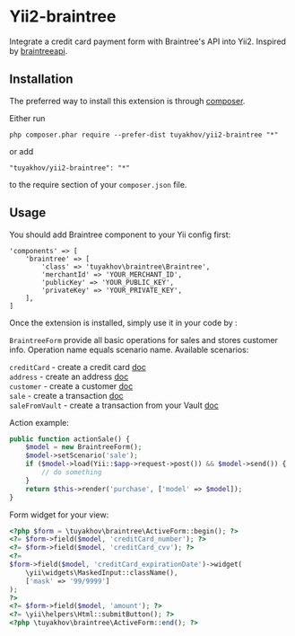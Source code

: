 Yii2-braintree
==============

Integrate a credit card payment form with Braintree's API into Yii2.
Inspired by [braintreeapi](http://www.yiiframework.com/extension/braintreeapi/).


Installation
------------

The preferred way to install this extension is through [composer](http://getcomposer.org/download/).

Either run

```
php composer.phar require --prefer-dist tuyakhov/yii2-braintree "*"
```

or add

```
"tuyakhov/yii2-braintree": "*"
```

to the require section of your `composer.json` file.


Usage
-----

You should add Braintree component to your Yii config first:

```
'components' => [
    'braintree' => [
        'class' => 'tuyakhov\braintree\Braintree',
        'merchantId' => 'YOUR_MERCHANT_ID',
        'publicKey' => 'YOUR_PUBLIC_KEY',
        'privateKey' => 'YOUR_PRIVATE_KEY',
    ],
]
```

Once the extension is installed, simply use it in your code by  :

`BraintreeForm` provide all basic operations for sales and stores customer info. Operation name equals scenario name.
Available scenarios:

`creditCard` - create a credit card
[doc](https://developers.braintreepayments.com/ios+php/reference/request/credit-card/create)  
`address` - create an address
[doc](https://developers.braintreepayments.com/ios+php/reference/request/address/create)  
`customer` - create a customer
[doc](https://developers.braintreepayments.com/ios+php/reference/request/customer/create)  
`sale` - create a transaction
[doc](https://developers.braintreepayments.com/ios+php/reference/request/transaction/sale)  
`saleFromVault` - create a transaction from your Vault
[doc](https://developers.braintreepayments.com/ios+php/reference/request/transaction/sale)  

Action example:
```php
public function actionSale() {
    $model = new BraintreeForm();
    $model->setScenario('sale');
    if ($model->load(Yii::$app->request->post()) && $model->send()) {
        // do something
    }
    return $this->render('purchase', ['model' => $model]);
}
```

Form widget for your view:
```php
<?php $form = \tuyakhov\braintree\ActiveForm::begin(); ?>
<?= $form->field($model, 'creditCard_number'); ?>
<?= $form->field($model, 'creditCard_cvv'); ?>
<?=
$form->field($model, 'creditCard_expirationDate')->widget(
    \yii\widgets\MaskedInput::className(),
    ['mask' => '99/9999']
);
?>
<?= $form->field($model, 'amount'); ?>
<?= \yii\helpers\Html::submitButton(); ?>
<?php \tuyakhov\braintree\ActiveForm::end(); ?>
```
